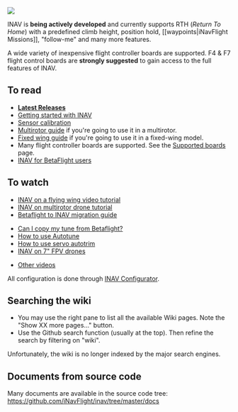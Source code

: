 ![](http://static.rcgroups.net/forums/attachments/6/1/0/3/7/6/a9088858-102-inav.png)

INAV is **being actively developed** and currently supports RTH (_Return To Home_) with a predefined climb height, position hold, [[waypoints|iNavFlight Missions]], "follow-me" and many more features.

A wide variety of inexpensive flight controller boards are supported.  F4 & F7 flight control boards are **strongly suggested** to gain access to the full features of INAV.

## To read

- [**Latest Releases**](https://github.com/iNavFlight/inav-configurator/releases/)
- [Getting started with INAV](https://github.com/iNavFlight/inav/wiki/Getting-started-with-iNav)
- [Sensor calibration](https://github.com/iNavFlight/inav/wiki/Sensor-calibration)
- [Multirotor guide](https://github.com/iNavFlight/inav/wiki/Multirotor-guide) if you're going to use it in a multirotor.
- [Fixed wing guide](https://github.com/iNavFlight/inav/wiki/Fixed-wing-guide) if you're going to use it in a fixed-wing model.
- Many flight controller boards are supported. See the [Supported boards](Supported-boards) page.
- [INAV for BetaFlight users](https://github.com/iNavFlight/inav/wiki/INAV-for-BetaFlight-users)

## To watch

- [INAV on a flying wing video tutorial](https://www.youtube.com/playlist?list=PLOUQ8o2_nCLkZlulvqsX_vRMfXd5zM7Ha)
- [INAV on multirotor drone tutorial](https://youtube.com/playlist?list=PLOUQ8o2_nCLkfcKsWobDLtBNIBzwlwRC8)
- [Betaflight to INAV migration guide](https://www.youtube.com/watch?v=1hhsqyXeKew)
* [Can I copy my tune from Betaflight?](https://youtu.be/jgqjhSxd9EA)
* [How to use Autotune](https://youtu.be/Gsi1-0NXm0Y)
* [How to use servo autotrim](https://youtu.be/BOy0d9-s6Uc)
* [INAV on 7" FPV drones](https://youtu.be/phafJYNzTR0)
- [Other videos](https://github.com/iNavFlight/inav/wiki/YouTube-video-guides)

All configuration is done through [INAV Configurator](https://github.com/iNavFlight/inav-configurator/releases/latest).

## Searching the wiki

* You may use the right pane to list all the available Wiki pages. Note the "Show XX more pages..." button.
* Use the Github search function (usually at the top). Then refine the search by filtering on "wiki".

Unfortunately, the wiki is no longer indexed by the major search engines.

## Documents from source code

Many documents are available in the source code tree: https://github.com/iNavFlight/inav/tree/master/docs
